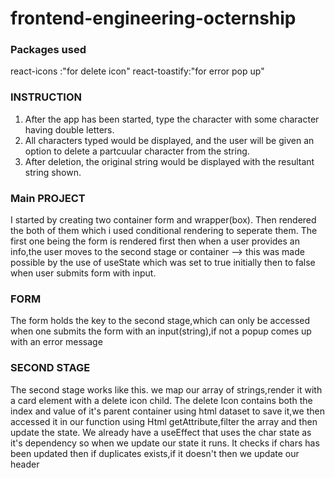# frontend-engineering-octernship
### Packages used
 react-icons :"for delete icon"
 react-toastify:"for error pop up"

### INSTRUCTION

1. After the app has been started, type the character with some character having double letters. 
2. All characters typed would be displayed, and the user will be given an option to delete a partcuular character from the string.
3. After deletion, the original string would be displayed with the resultant string shown.


 ### Main PROJECT
 I started by creating two container form and wrapper(box).
 Then rendered the both of them which i used conditional rendering to seperate them.
 The first one being the form is rendered first then when a user provides an info,the user moves to the second stage or container --> this was made possible by the use of useState which was set to true initially then to false when user submits form with input.

 ### FORM
 The form holds the key to the second stage,which can only be accessed when one submits the form with an input(string),if not a popup comes up with an error message

 ### SECOND STAGE
  The second stage works like this.
  we map our array of strings,render it with a card element with a delete icon child.
  The delete Icon contains both the index and value of it's parent container using html dataset to save it,we then accessed it in our function using Html getAttribute,filter the array and then update the state.
  We already have a useEffect that uses the char state as it's dependency so when we update our state it runs.
  It checks if chars has been updated then if duplicates exists,if it doesn't then we update our header
